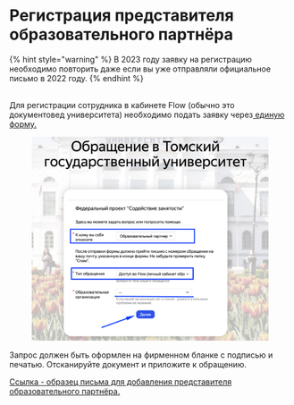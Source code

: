 # Регистрация представителя образовательного партнёра

{% hint style="warning" %}
В 2023 году заявку на регистрацию необходимо  повторить даже если вы уже отправляли официальное письмо в 2022 году.
{% endhint %}

\
Для регистрации сотрудника в кабинете Flow (обычно это документовед университета) необходимо подать заявку через[ единую форму.](https://forms.yandex.ru/cloud/60f044ccad8e79a13357810a/?answer\_choices\_9290506=13646025&14243936=21894357)&#x20;

<figure><img src="../.gitbook/assets/image (3).png" alt=""><figcaption></figcaption></figure>

Запрос должен быть оформлен на фирменном бланке с подписью и печатью. Отсканируйте документ и приложите к обращению.&#x20;

[Ссылка - образец письма для добавления представителя образовательного партнёра.  ](https://docs.google.com/document/d/1a6DRqf4omuFKLE9q3QHQRW6Ltw2q57g1/edit?usp=sharing\&ouid=114670627208098431049\&rtpof=true\&sd=true)

